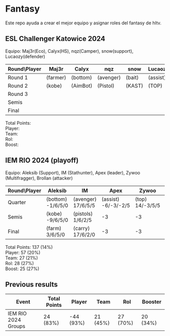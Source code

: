 # Fantasy

Este repo ayuda a crear el mejor equipo y asignar roles del fantasy de hltv.  

## ESL Challenger Katowice 2024

Equipo: Maj3r(Eco), Calyx(HS), nqz(Camper), snow(support), Lucaozy(defender)  

| Round\Player | Maj3r | Calyx | nqz | snow | Lucaozy | Points |
|--------------|---------|-----------|------|------|------|--------|
| Round 1 | (farmer) | (bottom) | (avenger) | (bait) | (assist) |  |
| Round 2 | (kobe) | (AimBot) | (Pistol) | (KAST) | (TOP) |  |
| Round 3 |  |  |  |  |  |  |
| Semis |  |  |  |  |  |  |
| Final |  |  |  |  |  |  |

Total Points:   
Player:   
Team:   
Rol:   
Boost:   


## IEM RIO 2024 (playoff)

Equipo: Aleksib (Support), IM (Stathunter), Apex (leader), Zywoo (Multifragger), Brollan (attacker)

| Round\Player | Aleksib | IM | Apex | Zywoo | Brollan | Points |
|--------------|---------|-----------|------|------|------|--------|
| Quarter      | (bottom) -1/6/5/0 | (avenger) 17/6/5/5 | (assist) -6/-3/-2/5 | (top) 14/-3/5/5 | (bait) -3/6/-2/5 | 64 |
| Semis      | (kobe) -9/6/5/0 | (pistols) 1/6/2/5 | -3 | -3 | (cannon) 30/6/5/0 | 51 |
| Final      | (farm) 3/6/5/0 | (carry) 17/6/2/0 | -3 | -3 | (kast) -6/-3/-2/0 | 22 |

Total Points: 137 (14%)  
Player: 57 (20%)  
Team: 27 (21%)  
Rol: 28 (27%)  
Boost: 25 (27%)  

## Previous results

| Event | Total Points | Player | Team | Rol | Booster |
|-------|--------------|--------|------|-----|---------|
| IEM RIO 2024 Groups | 24 (83%) | -44 (93%) | 21 (45%) | 27 (70%) | 20 (34%) |
